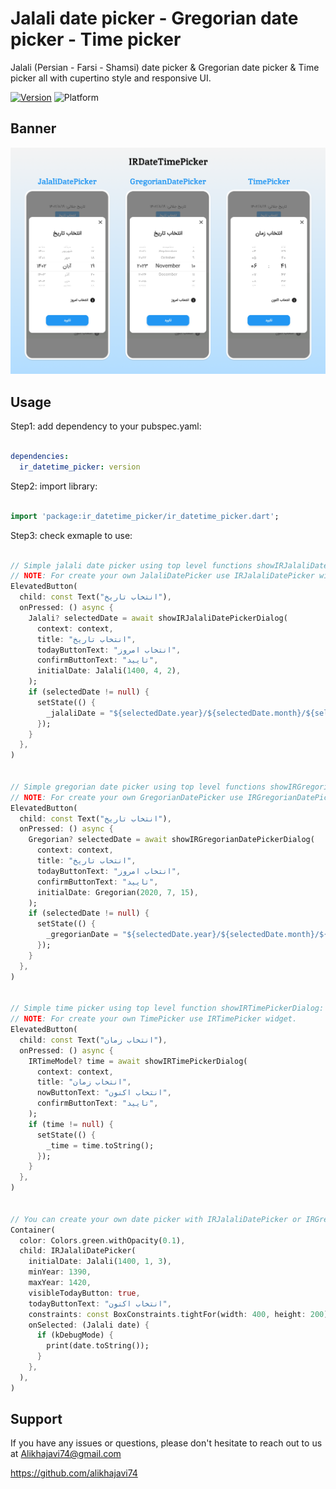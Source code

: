 # Jalali date picker - Gregorian date picker - Time picker

Jalali (Persian - Farsi - Shamsi) date picker & Gregorian date picker & Time picker all with cupertino style and responsive UI.

[![Version](https://img.shields.io/pub/v/ir_datetime_picker?color=007AFF)](https://pub.dev/packages/ir_datetime_picker)
![Platform](https://img.shields.io/badge/platform-android%20%7C%20ios%20%7C%20web-brightgreen)

## Banner

![IRDateTimePicker Banner](https://github.com/alikhajavi74/ir_datetime_picker/raw/master/banner.png)


## Usage

Step1: add dependency to your pubspec.yaml:

```yaml

dependencies:
  ir_datetime_picker: version

```

Step2: import library:

```dart

import 'package:ir_datetime_picker/ir_datetime_picker.dart';

```

Step3: check exmaple to use:

```dart

// Simple jalali date picker using top level functions showIRJalaliDatePickerDialog or showIRJalaliDatePickerRoute:
// NOTE: For create your own JalaliDatePicker use IRJalaliDatePicker widget.
ElevatedButton(
  child: const Text("انتخاب تاریخ"),
  onPressed: () async {
    Jalali? selectedDate = await showIRJalaliDatePickerDialog(
      context: context,
      title: "انتخاب تاریخ",
      todayButtonText: "انتخاب امروز",
      confirmButtonText: "تایید",
      initialDate: Jalali(1400, 4, 2),
    );
    if (selectedDate != null) {
      setState(() {
        _jalaliDate = "${selectedDate.year}/${selectedDate.month}/${selectedDate.day}";
      });
    }
  },
)


// Simple gregorian date picker using top level functions showIRGregorianDatePickerDialog or showIRGregorianDatePickerRoute:
// NOTE: For create your own GregorianDatePicker use IRGregorianDatePicker widget.
ElevatedButton(
  child: const Text("انتخاب تاریخ"),
  onPressed: () async {
    Gregorian? selectedDate = await showIRGregorianDatePickerDialog(
      context: context,
      title: "انتخاب تاریخ",
      todayButtonText: "انتخاب امروز",
      confirmButtonText: "تایید",
      initialDate: Gregorian(2020, 7, 15),
    );
    if (selectedDate != null) {
      setState(() {
        _gregorianDate = "${selectedDate.year}/${selectedDate.month}/${selectedDate.day}";
      });
    }
  },
)


// Simple time picker using top level function showIRTimePickerDialog:
// NOTE: For create your own TimePicker use IRTimePicker widget.
ElevatedButton(
  child: const Text("انتخاب زمان"),
  onPressed: () async {
    IRTimeModel? time = await showIRTimePickerDialog(
      context: context,
      title: "انتخاب زمان",
      nowButtonText: "انتخاب اکنون",
      confirmButtonText: "تایید",
    );
    if (time != null) {
      setState(() {
        _time = time.toString();
      });
    }
  },
)


// You can create your own date picker with IRJalaliDatePicker or IRGregorianDatePicker widgets:
Container(
  color: Colors.green.withOpacity(0.1),
  child: IRJalaliDatePicker(
    initialDate: Jalali(1400, 1, 3),
    minYear: 1390,
    maxYear: 1420,
    visibleTodayButton: true,
    todayButtonText: "انتخاب اکنون",
    constraints: const BoxConstraints.tightFor(width: 400, height: 200),
    onSelected: (Jalali date) {
      if (kDebugMode) {
        print(date.toString());
      }
    },
  ),
)

```

## Support

If you have any issues or questions, please don't hesitate to reach out to us at Alikhajavi74@gmail.com

https://github.com/alikhajavi74
